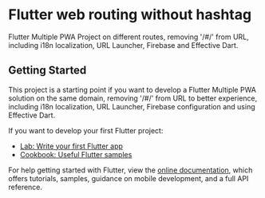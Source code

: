 # Flutter web routing without hashtag

Flutter Multiple PWA Project on different routes, removing '/#/' from URL, including i18n localization, URL Launcher, Firebase and Effective Dart.


## Getting Started

This project is a starting point if you want to develop a Flutter Multiple PWA solution on the same domain, removing '/#/' from URL to better experience, including i18n localization, URL Launcher, Firebase configuration and using Effective Dart.

If you want to develop your first Flutter project:

- [Lab: Write your first Flutter app](https://flutter.dev/docs/get-started/codelab)
- [Cookbook: Useful Flutter samples](https://flutter.dev/docs/cookbook)

For help getting started with Flutter, view the 
[online documentation](https://flutter.dev/docs), which offers tutorials,
samples, guidance on mobile development, and a full API reference.
